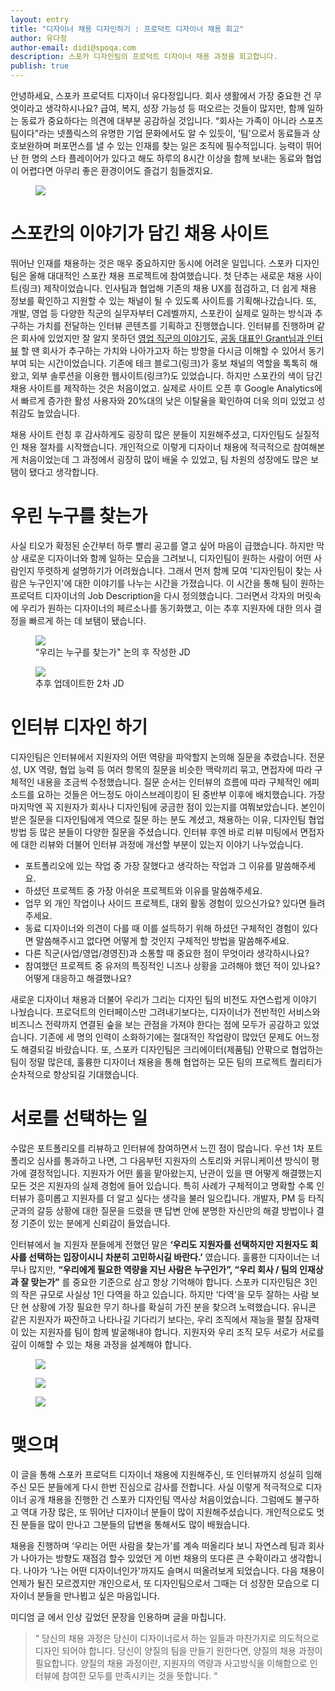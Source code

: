 ```yaml
---
layout: entry
title: "디자이너 채용 디자인하기 : 프로덕트 디자이너 채용 회고"
author: 유다정
author-email: didi@spoqa.com
description: 스포카 디자인팀의 프로덕트 디자이너 채용 과정을 회고합니다.
publish: true
---
```


안녕하세요, 스포카 프로덕트 디자이너 유다정입니다.
회사 생활에서 가장 중요한 건 무엇이라고 생각하시나요? 급여, 복지, 성장 가능성 등 떠오르는 것들이 많지만,  함께 일하는 동료가 중요하다는 의견에 대부분 공감하실 것입니다. “회사는 가족이 아니라 스포츠팀이다"라는 넷플릭스의 유명한 기업 문화에서도 알 수 있듯이, ‘팀'으로서 동료들과 상호보완하며 퍼포먼스를 낼 수 있는 인재를 찾는 일은 조직에 필수적입니다. 능력이 뛰어난 한 명의 스타 플레이어가 있다고 해도 하루의 8시간 이상을 함께 보내는 동료와 협업이 어렵다면 아무리 좋은 환경이어도 즐겁기 힘들겠지요.

<figure>
  <img src="/images/2019-07-03/cowomen.jpg" style="margin: 0 auto;" />
</figure>

# 스포칸의 이야기가 담긴 채용 사이트

뛰어난 인재를 채용하는 것은 매우 중요하지만 동시에 어려운 일입니다. 스포카 디자인팀은 올해 대대적인 스포칸 채용 프로젝트에 참여했습니다. 첫 단추는 새로운 채용 사이트(링크) 제작이었습니다. 인사팀과 협업해 기존의 채용 UX를 점검하고, 더 쉽게 채용 정보를 확인하고 지원할 수 있는 채널이 될 수 있도록 사이트를 기획해나갔습니다. 또, 개발, 영업 등 다양한 직군의 실무자부터 C레벨까지, 스포칸이 실제로 일하는 방식과 추구하는 가치를 전달하는 인터뷰 콘텐츠를 기획하고 진행했습니다. 인터뷰를 진행하며 같은 회사에 있었지만 잘 알지 못하던 [영업 직군의 이야기](https://recruit.spoqa.com/interviews/2/)도, [공동 대표인 Grant님과 인터뷰](https://recruit.spoqa.com/interviews/3/) 할 땐 회사가 추구하는 가치와 나아가고자 하는 방향을 다시금 이해할 수 있어서 동기 부여 되는 시간이었습니다.
기존에 테크 블로그(링크)가 홍보 채널의 역할을 톡톡히 해왔고, 외부 솔루션을 이용한 웹사이트(링크?)도 있었습니다. 하지만 스포칸의 색이 담긴 채용 사이트를 제작하는 것은 처음이었고. 실제로 사이트 오픈 후 Google Analytics에서 빠르게 증가한 활성 사용자와 20%대의 낮은 이탈율을 확인하여 더욱 의미 있었고 성취감도 높았습니다.

채용 사이트 런칭 후 감사하게도 굉장히 많은 분들이 지원해주셨고, 디자인팀도 실질적인 채용 절차를 시작했습니다. 개인적으로 이렇게 디자이너 채용에 적극적으로 참여해본 게 처음이었는데 그 과정에서 굉장히 많이 배울 수 있었고, 팀 차원의 성장에도 많은 보탬이 됐다고 생각합니다.


# 우린 누구를 찾는가

사실 티오가 확정된 순간부터 하루 빨리 공고를 열고 싶어 마음이 급했습니다. 하지만 막상 새로운 디자이너와 함께 일하는 모습을 그려보니, 디자인팀이 원하는 사람이 어떤 사람인지 뚜렷하게 설명하기가 어려웠습니다. 그래서 먼저 함께 모여 '디자인팀이 찾는 사람은 누구인지'에 대한 이야기를 나누는 시간을 가졌습니다. 이 시간을 통해 팀이 원하는 프로덕트 디자이너의 Job Description을 다시 정의했습니다. 그러면서 각자의 머릿속에 우리가 원하는 디자이너의 페르소나를 동기화했고, 이는 추후 지원자에 대한 의사 결정을 빠르게 하는 데 보탬이 됐습니다.

<figure>
  <img src="/images/2019-07-03/jd1.png" style="margin: 0 auto;" />
  <figcaption>“우리는 누구를 찾는가" 논의 후 작성한 JD</figcaption>
</figure>

<figure>
  <img src="/images/2019-07-03/jd2.png" style="margin: 0 auto;" />
  <figcaption>추후 업데이트한 2차 JD</figcaption>
</figure>

# 인터뷰 디자인 하기

디자인팀은 인터뷰에서 지원자의 어떤 역량을 파악할지 논의해 질문을 추렸습니다. 전문성, UX 역량, 협업 능력 등 여러 항목의 질문을 비슷한 맥락끼리 묶고, 면접자에 따라 구체적인 내용을 조금씩 수정했습니다. 질문 순서는 인터뷰의 흐름에 따라 구체적인 에피소드를 요하는 것들은 어느정도 아이스브레이킹이 된 중반부 이후에 배치했습니다. 가장 마지막엔 꼭 지원자가 회사나 디자인팀에 궁금한 점이 있는지를 여쭤보았습니다. 본인이 받은 질문을 디자인팀에게 역으로 질문 하는 분도 계셨고, 채용하는 이유, 디자인팀 협업 방법 등 많은 분들이 다양한 질문을 주셨습니다. 인터뷰 후엔 바로 리뷰 미팅에서 면접자에 대한 리뷰와 더불어 인터뷰 과정에 개선할 부분이 있는지 이야기 나누었습니다.

- 포트폴리오에 있는 작업 중 가장 잘했다고 생각하는 작업과 그 이유를 말씀해주세요.
- 하셨던 프로젝트 중 가장 아쉬운 프로젝트와 이유를 말씀해주세요.
- 업무 외 개인 작업이나 사이드 프로젝트, 대외 활동 경험이 있으신가요? 있다면 들려주세요.
- 동료 디자이너와 의견이 다를 때 이를 설득하기 위해 하셨던 구체적인 경험이 있다면 말씀해주시고 없다면 어떻게 할 것인지 구체적인 방법을 말씀해주세요.
- 다른 직군(사업/영업/경영진)과 소통할 때 중요한 점이 무엇이라 생각하시나요?
- 참여했던 프로젝트 중 유저의 특징적인 니즈나 상황을 고려해야 했던 적이 있나요? 어떻게 대응하고 해결했나요?


새로운 디자이너 채용과 더불어 우리가 그리는 디자인 팀의 비전도 자연스럽게 이야기 나눴습니다. 프로덕트의 인터페이스만 그려내기보다는, 디자이너가 전반적인 서비스와 비즈니스 전략까지 연결된 숲을 보는 관점을 가져야 한다는 점에 모두가 공감하고 있었습니다. 기존에 세 명의 인력이 소화하기에는 절대적인 작업량이  많았던 문제도 어느정도 해결되길 바랐습니다. 또, 스포카 디자인팀은 크리에이터(제품팀) 안팎으로 협업하는 팀이 정말 많은데, 훌륭한 디자이너 채용을 통해 협업하는 모든 팀의 프로젝트 퀄리티가 순차적으로 향상되길 기대했습니다.


# 서로를 선택하는 일

수많은 포트폴리오를 리뷰하고 인터뷰에 참여하면서 느낀 점이 많습니다. 우선 1차 포트폴리오 심사를 통과하고 나면, 그 다음부턴 지원자의 스토리와 커뮤니케이션 방식이 평가에 결정적입니다. 지원자가 어떤 롤을 맡아왔는지, 난관이 있을 땐 어떻게 해결했는지 모든 것은 지원자의 실제 경험에 들어 있습니다. 특히 사례가 구체적이고 명확할 수록 인터뷰가 흥미롭고 지원자를 더 알고 싶다는 생각을 불러 일으킵니다. 개발자, PM 등 타직군과의 갈등 상황에 대한 질문을 드렸을 땐 답변 안에 분명한 자신만의 해결 방법이나 결정 기준이 있는 분에게 신뢰감이 들었습니다.

인터뷰에서 늘 지원자 분들에게 전했던 말은  **‘우리도 지원자를 선택하지만 지원자도 회사를 선택하는 입장이시니 차분히 고민하시길 바란다.’** 였습니다. 훌륭한 디자이너는 너무나 많지만,  **“우리에게 필요한 역량을 지닌 사람은 누구인가”, “우리 회사 / 팀의 인재상과 잘 맞는가”**  를 중요한 기준으로 삼고 항상 기억해야 합니다.  스포카 디자인팀은 3인의 작은 규모로 사실상 1인 다역을 하고 있습니다. 하지만 ‘다역'을 모두 잘하는 사람 보단 현 상황에 가장 필요한 무기 하나를 확실히 가진 분을 찾으려 노력했습니다.
유니콘 같은 지원자가 짜잔하고 나타나길 기다리기 보다는, 우리 조직에서 재능을 펼칠 잠재력이 있는 지원자를 팀이 함께 발굴해내야 합니다. 지원자와 우리 조직 모두 서로가 서로를 깊이 이해할 수 있는 채용 과정을 설계해야 합니다.

<figure>
 <img src="/images/2019-07-03/designteam1.jpg" style="margin: 0 auto;" />
</figure>

<figure>
 <img src="/images/2019-07-03/didi.jpg" style="margin: 0 auto;" />
</figure>

<figure>
 <img src="/images/2019-07-03/designteam2.jpg" style="margin: 0 auto;" />
</figure>

# 맺으며

이 글을 통해 스포카 프로덕트 디자이너 채용에 지원해주신, 또 인터뷰까지 성실히 임해주신 모든 분들에게 다시 한번 진심으로 감사를 전합니다. 사실 이렇게 적극적으로 디자이너 공개 채용을 진행한 건 스포카 디자인팀 역사상 처음이었습니다. 그럼에도 불구하고 역대 가장 많은, 또 뛰어난 디자이너 분들이 많이 지원해주셨습니다. 개인적으로도 멋진 분들을 많이 만나고 그분들의 답변을 통해서도 많이 배웠습니다.

채용을 진행하며 ‘우리는 어떤 사람을 찾는가'를 계속 떠올리다 보니 자연스레 팀과 회사가 나아가는 방향도 재점검 할수 있었던 게 이번 채용의 또다른 큰 수확이라고 생각합니다. 나아가 ‘나는 어떤 디자이너인가'까지도 슬며시 떠올려보게 되었습니다. 다음 채용이 언제가 될진 모르겠지만 개인으로서, 또 디자인팀으로서 그때는 더 성장한 모습으로 디자이너 분들을 만나뵙고 싶은 마음입니다.

미디엄 글 [<Winning Hiring Strategies Are Designed>](https://medium.com/insideflipp/winning-hiring-strategies-are-designed-81811356d999) 에서 인상 깊었던 문장을 인용하며 글을 마칩니다.

> “ 당신의 채용 과정은 당신이 디자이너로서 하는 일들과 마찬가지로 의도적으로 디자인 되어야 합니다. 당신이 양질의 팀을 만들기 원한다면, 양질의 채용 과정이 필요합니다. 양질의 채용 과정이란, 지원자의 역량과 사고방식을 이해함으로 인터뷰에 참여한 모두를 만족시키는 것을 뜻합니다. “
